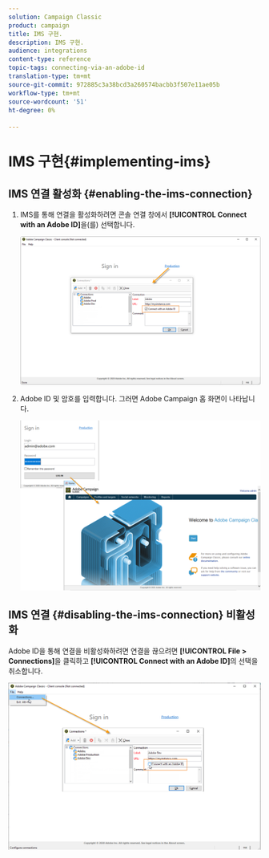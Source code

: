 ```yaml
---
solution: Campaign Classic
product: campaign
title: IMS 구현.
description: IMS 구현.
audience: integrations
content-type: reference
topic-tags: connecting-via-an-adobe-id
translation-type: tm+mt
source-git-commit: 972885c3a38bcd3a260574bacbb3f507e11ae05b
workflow-type: tm+mt
source-wordcount: '51'
ht-degree: 0%

---
```



# IMS 구현{#implementing-ims}

## IMS 연결 활성화 {#enabling-the-ims-connection}

1. IMS를 통해 연결을 활성화하려면 콘솔 연결 창에서 **[!UICONTROL Connect with an Adobe ID]**&#x200B;을(를) 선택합니다.

   ![](assets/ims_1.png)

1. Adobe ID 및 암호를 입력합니다. 그러면 Adobe Campaign 홈 화면이 나타납니다.

   ![](assets/ims_2.png)

## IMS 연결 {#disabling-the-ims-connection} 비활성화

Adobe ID을 통해 연결을 비활성화하려면 연결을 끊으려면 **[!UICONTROL File > Connections]**&#x200B;을 클릭하고 **[!UICONTROL Connect with an Adobe ID]**&#x200B;의 선택을 취소합니다.

![](assets/ims_4.png)

